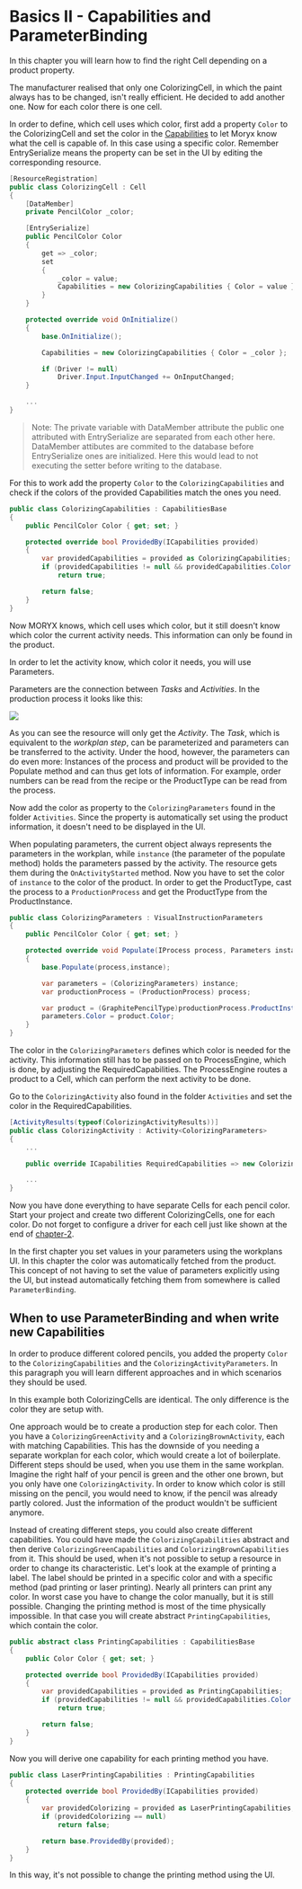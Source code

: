 # Basics II - Capabilities and ParameterBinding
In this chapter you will learn how to find the right Cell depending on a product property.

The manufacturer realised that only one ColorizingCell, in which the paint always has to be changed, isn't really efficient. He decided to add another one. Now for each color there is one cell.

In order to define, which cell uses which color, first add a property `Color` to the ColorizingCell and set the color in the [Capabilities](https://github.com/PHOENIXCONTACT/MORYX-Framework/blob/dev/docs/articles/Processing/Capabilities.md) to let Moryx know what the cell is capable of. In this case using a specific color. Remember EntrySerialize means the property can be set in the UI by editing the corresponding resource.

```cs
[ResourceRegistration] 
public class ColorizingCell : Cell
{
    [DataMember]
    private PencilColor _color;

    [EntrySerialize]
    public PencilColor Color
    {
        get => _color;
        set
        {
            _color = value;
            Capabilities = new ColorizingCapabilities { Color = value };
        }
    }

    protected override void OnInitialize()
    {
        base.OnInitialize();

        Capabilities = new Colorizing​Capabilities { Color = _color };

        if (Driver != null)
            Driver.Input.InputChanged += OnInputChanged;
    }

    ...
}
```
> Note:
> The private variable with DataMember attribute the public one attributed with EntrySerialize are separated from each other here.
> DataMember attibutes are commited to the database before EntrySerialize ones are initialized.
> Here this would lead to not executing the setter before writing to the database.

For this to work add the property `Color` to the `ColorizingCapabilities` and check if the colors of the provided Capabilities match the ones you need.

```cs
public class ColorizingCapabilities : CapabilitiesBase
{
    public PencilColor Color { get; set; }

    protected override bool ProvidedBy(ICapabilities provided)
    {
        var providedCapabilities​ = provided as Colorizing​Capabilities;
        if (providedCapabilities​ != null && providedCapabilities​.Color == Color) 
            return true;

        return false;
    }
}
```

Now MORYX knows, which cell uses which color, but it still doesn't know which color the current activity needs. This information can only be found in the product.

In order to let the activity know, which color it needs, you will use Parameters.

Parameters are the connection between *Tasks* and *Activities*. 
In the production process it looks like this:

[![](https://mermaid.ink/img/pako:eNpdktuO2jAQhl_F8g1BChQngRwuWnV3u1KrHlBBqlTlxsRmsUg8ke3sbpbl3WsnJKDmJrbnm9_zz_iEC2AcZ3hfwktxoMqg7V0ukf204TXxNsad_aq5okaARH1s8gCIoFoBawozmaLZ7GPHB9694tRw9A1206tMMALhABC0VlBwrXM52R644khoBLJsr7pISG2oLPjESnXJo0zkfQc4WmBQmWj0B9SxLqm8wNEIL09fNTLdHRRJ_mpGtCc_nfv_0mW8P9JS83e3X3neF8mm09voVjV9MPa29MjRxi4vQDxemAwmPxdGPAvTXohkJFJvDXVTOmZNFa244QrB3lX5f1I6JpHF6VFIhn5QUxyEfMrlPa3pTpQWRo3uTpyAbcmzYJzdtbm0ygdgaLBIFjcee1Hi2RlD_SGX62ZXCn1AP8GIvSi6eQ_uL4mjfRJ4v7mGRhWuB-6JvNie2hIG_jpyEl5RO2MGkncDuIGvg11iH1dcVVQw-yhP7gnl2JqqeI4zu2R8T5vS5DiXZ4vSxsCmlQXOjK3Mx03NbE8fBH2yTcXZ3vn0cU3lX4BqgOwWZyf8ijMSpvN4kYTxIk5IGCRh5OMWZ7MgiuZhmARJFK6iIIiWq7OP3zoJMk8tmAZxmoZxHEUkOP8DohsVrg?type=png)](https://mermaid.live/edit#pako:eNpdktuO2jAQhl_F8g1BChQngRwuWnV3u1KrHlBBqlTlxsRmsUg8ke3sbpbl3WsnJKDmJrbnm9_zz_iEC2AcZ3hfwktxoMqg7V0ukf204TXxNsad_aq5okaARH1s8gCIoFoBawozmaLZ7GPHB9694tRw9A1206tMMALhABC0VlBwrXM52R644khoBLJsr7pISG2oLPjESnXJo0zkfQc4WmBQmWj0B9SxLqm8wNEIL09fNTLdHRRJ_mpGtCc_nfv_0mW8P9JS83e3X3neF8mm09voVjV9MPa29MjRxi4vQDxemAwmPxdGPAvTXohkJFJvDXVTOmZNFa244QrB3lX5f1I6JpHF6VFIhn5QUxyEfMrlPa3pTpQWRo3uTpyAbcmzYJzdtbm0ygdgaLBIFjcee1Hi2RlD_SGX62ZXCn1AP8GIvSi6eQ_uL4mjfRJ4v7mGRhWuB-6JvNie2hIG_jpyEl5RO2MGkncDuIGvg11iH1dcVVQw-yhP7gnl2JqqeI4zu2R8T5vS5DiXZ4vSxsCmlQXOjK3Mx03NbE8fBH2yTcXZ3vn0cU3lX4BqgOwWZyf8ijMSpvN4kYTxIk5IGCRh5OMWZ7MgiuZhmARJFK6iIIiWq7OP3zoJMk8tmAZxmoZxHEUkOP8DohsVrg)

As you can see the resource will only get the *Activity*. 
The *Task*, which is equivalent to the *workplan step*, can be parameterized and parameters can
be transferred to the activity.
Under the hood, however, the parameters can do even more: Instances of the 
process and product will be provided to the Populate method and can thus 
get lots of information. For example, order numbers can be read from the recipe or the ProductType can be read from the process. 

Now add the color as property to the `ColorizingParameters` found in the folder `Activities`. Since the property is automatically set using the product information, it doesn't need to be displayed in the UI. 

When populating parameters, the current object always represents the parameters in the workplan, while `instance` (the parameter of the populate method) holds the parameters passed by the activity. The resource gets them during the `OnActivityStarted` method. 
Now you have to set the color of `instance` to the color of the product. In order to get the ProductType, cast the process to a `ProductionProcess` and get the ProductType from the ProductInstance.

```cs
public class ColorizingParameters : VisualInstructionParameters
{
    public PencilColor Color { get; set; }

    protected override void Populate(IProcess process, Parameters instance)
    {
        base.Populate(process,instance);

        var parameters = (Colorizing​Parameters) instance;
        var productionProcess = (ProductionProcess) process;

        var product = (GraphitePencilType)productionProcess.ProductInstance.Type;
        parameters.Color = product.Color;
    }
}
```

The color in the `Colorizing​Parameters` defines which color is needed for the activity.
This information still has to be passed on to ProcessEngine, which is done, by adjusting the RequiredCapabilities. 
The ProcessEngine routes a product to a Cell, which can perform the next activity to be done.

Go to the `ColorizingActivity` also found in the folder `Activities` and set the color in the RequiredCapabilities. 

```cs
[ActivityResults(typeof(Colorizing​ActivityResults))]
public class Colorizing​Activity : Activity<Colorizing​Parameters>
{
    ...

    public override ICapabilities RequiredCapabilities => new Colorizing​Capabilities() { Color = Parameters.Color };

    ...
}
```

Now you have done everything to have separate Cells for each pencil color. Start your project and create two different ColorizingCells, one for each color. Do not forget to configure a driver for each cell just like shown at the end of [chapter-2](chapter-2-drivers.md).


In the first chapter you set values in your parameters using the workplans UI. In this chapter the color was automatically fetched from the product. 
This concept of not having to set the value of parameters explicitly using the UI, but instead automatically fetching them from somewhere is called `ParameterBinding`.

## When to use ParameterBinding and when write new Capabilities
In order to produce different colored pencils, you added the property `Color` to the `ColorizingCapabilities` and the `ColorizingActivityParameters`. In this paragraph you will learn different approaches and in which scenarios they should be used.

In this example both ColorizingCells are identical. The only difference is the color they are setup with.

One approach would be to create a production step for each color. Then you have a `ColorizingGreenActivity` and a `ColorizingBrownActivity`, each with matching Capabilities. 
This has the downside of you needing a separate workplan for each color, which would create a lot of boilerplate. 
Different steps should be used, when you use them in the same workplan. 
Imagine the right half of your pencil is green and the other one brown, but you only have one `ColorizingActivity`. 
In order to know which color is still missing on the pencil, you would need to know, if the pencil was already partly colored. 
Just the information of the product wouldn't be sufficient anymore. 

Instead of creating different steps, you could also create different capabilities. You could have made the `ColorizingCapabilities` abstract and then derive `ColorizingGreenCapabilities` and `ColorizingBrownCapabilities` from it.
This should be used, when it's not possible to setup a resource in order to change its characteristic. 
Let's look at the example of printing a label. The label should be printed in a specific color and with a specific method (pad printing or laser printing). 
Nearly all printers can print any color. In worst case you have to change the color manually, but it is still possible. Changing the printing method is most of the time physically impossible. 
In that case you will create abstract `PrintingCapabilities`, which contain the color.

```cs
public abstract class PrintingCapabilities : CapabilitiesBase
{
    public Color Color { get; set; }

    protected override bool ProvidedBy(ICapabilities provided)
    {
        var providedCapabilities​ = provided as PrintingCapabilities;
        if (providedCapabilities​ != null && providedCapabilities​.Color == Color)
            return true;

        return false;
    }
}
```

Now you will derive one capability for each printing method you have.

```cs 
public class LaserPrintingCapabilities : PrintingCapabilities
{
    protected override bool ProvidedBy(ICapabilities provided)
    {
        var providedColorizing​ = provided as LaserPrintingCapabilities;
        if (providedColorizing​ == null)
            return false;

        return base.ProvidedBy(provided);
    }
}
```

In this way, it's not possible to change the printing method using the UI.
